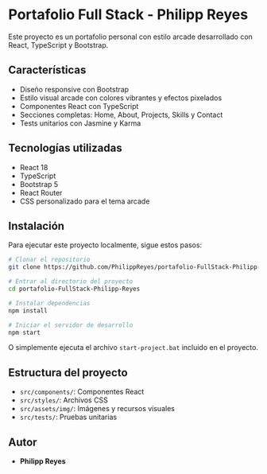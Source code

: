 # Portafolio Full Stack - Philipp Reyes

Este proyecto es un portafolio personal con estilo arcade desarrollado con React, TypeScript y Bootstrap.

## Características

- Diseño responsive con Bootstrap
- Estilo visual arcade con colores vibrantes y efectos pixelados
- Componentes React con TypeScript
- Secciones completas: Home, About, Projects, Skills y Contact
- Tests unitarios con Jasmine y Karma

## Tecnologías utilizadas

- React 18
- TypeScript
- Bootstrap 5
- React Router
- CSS personalizado para el tema arcade

## Instalación

Para ejecutar este proyecto localmente, sigue estos pasos:

```bash
# Clonar el repositorio
git clone https://github.com/PhilippReyes/portafolio-FullStack-Philipp-Reyes.git

# Entrar al directorio del proyecto
cd portafolio-FullStack-Philipp-Reyes

# Instalar dependencias
npm install

# Iniciar el servidor de desarrollo
npm start
```

O simplemente ejecuta el archivo `start-project.bat` incluido en el proyecto.

## Estructura del proyecto

- `src/components/`: Componentes React
- `src/styles/`: Archivos CSS
- `src/assets/img/`: Imágenes y recursos visuales
- `src/tests/`: Pruebas unitarias

## Autor

- **Philipp Reyes**
